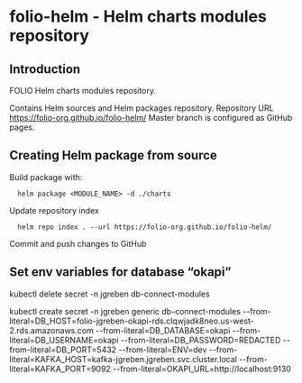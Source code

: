# folio-helm - Helm charts modules repository

## Introduction

FOLIO Helm charts modules repository.

Contains Helm sources and Helm packages repository.
Repository URL https://folio-org.github.io/folio-helm/
Master branch is configured as GitHub pages.

## Creating Helm package from source

Build package with:
```
  helm package <MODULE_NAME> -d ./charts
```
Update repository index
```
  helm repo index . --url https://folio-org.github.io/folio-helm/
```

Commit and push changes to GitHub

## Set env variables for database “okapi”
kubectl delete secret -n jgreben db-connect-modules

kubectl create secret -n jgreben generic db-connect-modules --from-literal=DB_HOST=folio-jgreben-okapi-rds.clqwjadk8neo.us-west-2.rds.amazonaws.com --from-literal=DB_DATABASE=okapi --from-literal=DB_USERNAME=okapi --from-literal=DB_PASSWORD=REDACTED --from-literal=DB_PORT=5432 --from-literal=ENV=dev --from-literal=KAFKA_HOST=kafka-jgreben.jgreben.svc.cluster.local --from-literal=KAFKA_PORT=9092 --from-literal=OKAPI_URL=http://localhost:9130

